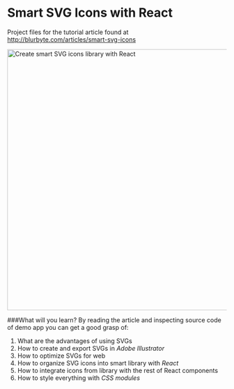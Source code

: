 # Smart SVG Icons with React
Project files for the tutorial article found at http://blurbyte.com/articles/smart-svg-icons

<img src="http://eloriel.azureedge.net/articles/smart-svg-icons-fold.svg" alt="Create smart SVG icons library with React" width="600">

###What will you learn?
By reading the article and inspecting source code of demo app you can get a good grasp of:
  1. What are the advantages of using SVGs
  2. How to create and export SVGs in _Adobe Illustrator_
  3. How to optimize SVGs for web
  4. How to organize SVG icons into smart library with _React_
  5. How to integrate icons from library with the rest of React components
  6. How to style everything with _CSS modules_
